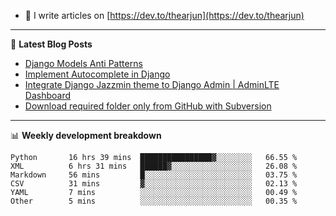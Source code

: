 <!-- ![My Profile Introduction Image](https://i.ibb.co/tLFZ15Q/gh.png) -->
- 📝 I write articles on [https://dev.to/thearjun](https://dev.to/thearjun)

-------

📕 **Latest Blog Posts**
<!-- BLOG-POST-LIST:START -->
- [Django Models Anti Patterns](https://dev.to/thearjun/django-models-anti-patterns-1ma1)
- [Implement Autocomplete in Django](https://dev.to/thearjun/implement-autocomplete-in-django-3h20)
- [Integrate Django Jazzmin theme to Django Admin | AdminLTE Dashboard](https://dev.to/thearjun/integrate-django-jazzmin-theme-to-django-admin-adminlte-dashboard-5aao)
- [Download required folder only from GitHub with Subversion](https://dev.to/thearjun/download-required-folder-only-from-github-with-subversion-2gpc)
<!-- BLOG-POST-LIST:END -->

-------

📊 **Weekly development breakdown**
<!--START_SECTION:waka-->

```text
Python       16 hrs 39 mins  ████████████████▓░░░░░░░░   66.55 %
XML          6 hrs 31 mins   ██████▓░░░░░░░░░░░░░░░░░░   26.08 %
Markdown     56 mins         █░░░░░░░░░░░░░░░░░░░░░░░░   03.75 %
CSV          31 mins         ▓░░░░░░░░░░░░░░░░░░░░░░░░   02.13 %
YAML         7 mins          ░░░░░░░░░░░░░░░░░░░░░░░░░   00.49 %
Other        5 mins          ░░░░░░░░░░░░░░░░░░░░░░░░░   00.35 %
```

<!--END_SECTION:waka-->
<img src='https://profile-counter.glitch.me/thearjun/count.svg' width='0px'>
